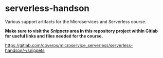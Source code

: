 # serverless-handson

Various support artifacts for the Microservices and Serverless course.

**Make sure to visit the _Snippets_ area in this repository project within Gitlab
for useful links and files needed for the course.**

https://gitlab.com/coveros/microservice_serverless/serverless-handson/-/snippets
